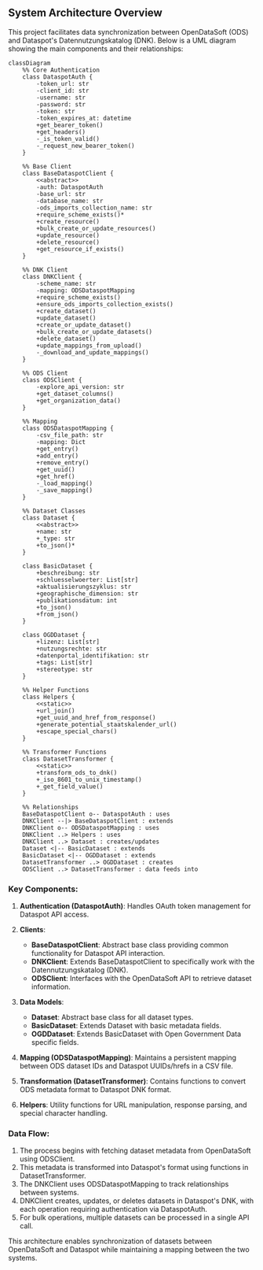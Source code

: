 
## System Architecture Overview

This project facilitates data synchronization between OpenDataSoft (ODS) and Dataspot's Datennutzungskatalog (DNK). Below is a UML diagram showing the main components and their relationships:

```mermaid
classDiagram
    %% Core Authentication
    class DataspotAuth {
        -token_url: str
        -client_id: str
        -username: str
        -password: str
        -token: str
        -token_expires_at: datetime
        +get_bearer_token()
        +get_headers()
        -_is_token_valid()
        -_request_new_bearer_token()
    }

    %% Base Client
    class BaseDataspotClient {
        <<abstract>>
        -auth: DataspotAuth
        -base_url: str
        -database_name: str
        -ods_imports_collection_name: str
        +require_scheme_exists()* 
        +create_resource()
        +bulk_create_or_update_resources()
        +update_resource()
        +delete_resource()
        +get_resource_if_exists()
    }

    %% DNK Client
    class DNKClient {
        -scheme_name: str
        -mapping: ODSDataspotMapping
        +require_scheme_exists()
        +ensure_ods_imports_collection_exists()
        +create_dataset()
        +update_dataset()
        +create_or_update_dataset()
        +bulk_create_or_update_datasets()
        +delete_dataset()
        +update_mappings_from_upload()
        -_download_and_update_mappings()
    }

    %% ODS Client
    class ODSClient {
        -explore_api_version: str
        +get_dataset_columns()
        +get_organization_data()
    }

    %% Mapping
    class ODSDataspotMapping {
        -csv_file_path: str
        -mapping: Dict
        +get_entry()
        +add_entry()
        +remove_entry()
        +get_uuid()
        +get_href()
        -_load_mapping()
        -_save_mapping()
    }

    %% Dataset Classes
    class Dataset {
        <<abstract>>
        +name: str
        +_type: str
        +to_json()*
    }

    class BasicDataset {
        +beschreibung: str
        +schluesselwoerter: List[str]
        +aktualisierungszyklus: str
        +geographische_dimension: str
        +publikationsdatum: int
        +to_json()
        +from_json()
    }

    class OGDDataset {
        +lizenz: List[str]
        +nutzungsrechte: str
        +datenportal_identifikation: str
        +tags: List[str]
        +stereotype: str
    }

    %% Helper Functions
    class Helpers {
        <<static>>
        +url_join()
        +get_uuid_and_href_from_response()
        +generate_potential_staatskalender_url()
        +escape_special_chars()
    }

    %% Transformer Functions
    class DatasetTransformer {
        <<static>>
        +transform_ods_to_dnk()
        +_iso_8601_to_unix_timestamp()
        +_get_field_value()
    }

    %% Relationships
    BaseDataspotClient o-- DataspotAuth : uses
    DNKClient --|> BaseDataspotClient : extends
    DNKClient o-- ODSDataspotMapping : uses
    DNKClient ..> Helpers : uses
    DNKClient ..> Dataset : creates/updates
    Dataset <|-- BasicDataset : extends
    BasicDataset <|-- OGDDataset : extends
    DatasetTransformer ..> OGDDataset : creates
    ODSClient ..> DatasetTransformer : data feeds into
```

### Key Components:

1. **Authentication (DataspotAuth)**: Handles OAuth token management for Dataspot API access.

2. **Clients**:
   - **BaseDataspotClient**: Abstract base class providing common functionality for Dataspot API interaction.
   - **DNKClient**: Extends BaseDataspotClient to specifically work with the Datennutzungskatalog (DNK).
   - **ODSClient**: Interfaces with the OpenDataSoft API to retrieve dataset information.

3. **Data Models**:
   - **Dataset**: Abstract base class for all dataset types.
   - **BasicDataset**: Extends Dataset with basic metadata fields.
   - **OGDDataset**: Extends BasicDataset with Open Government Data specific fields.

4. **Mapping (ODSDataspotMapping)**: Maintains a persistent mapping between ODS dataset IDs and Dataspot UUIDs/hrefs in a CSV file.

5. **Transformation (DatasetTransformer)**: Contains functions to convert ODS metadata format to Dataspot DNK format.

6. **Helpers**: Utility functions for URL manipulation, response parsing, and special character handling.

### Data Flow:

1. The process begins with fetching dataset metadata from OpenDataSoft using ODSClient.
2. This metadata is transformed into Dataspot's format using functions in DatasetTransformer.
3. The DNKClient uses ODSDataspotMapping to track relationships between systems.
4. DNKClient creates, updates, or deletes datasets in Dataspot's DNK, with each operation requiring authentication via DataspotAuth.
5. For bulk operations, multiple datasets can be processed in a single API call.

This architecture enables synchronization of datasets between OpenDataSoft and Dataspot while maintaining a mapping between the two systems.
